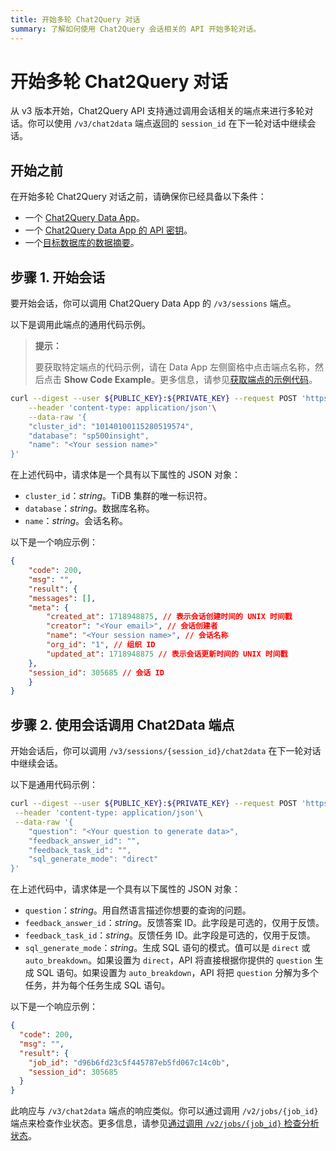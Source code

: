 ```yaml
---
title: 开始多轮 Chat2Query 对话
summary: 了解如何使用 Chat2Query 会话相关的 API 开始多轮对话。
---
```


# 开始多轮 Chat2Query 对话

从 v3 版本开始，Chat2Query API 支持通过调用会话相关的端点来进行多轮对话。你可以使用 `/v3/chat2data` 端点返回的 `session_id` 在下一轮对话中继续会话。

## 开始之前

在开始多轮 Chat2Query 对话之前，请确保你已经具备以下条件：

- 一个 [Chat2Query Data App](/tidb-cloud/use-chat2query-api.md#create-a-chat2query-data-app)。
- 一个 [Chat2Query Data App 的 API 密钥](/tidb-cloud/use-chat2query-api.md#create-an-api-key)。
- 一个[目标数据库的数据摘要](/tidb-cloud/use-chat2query-api.md#1-generate-a-data-summary-by-calling-v3datasummaries)。

## 步骤 1. 开始会话

要开始会话，你可以调用 Chat2Query Data App 的 `/v3/sessions` 端点。

以下是调用此端点的通用代码示例。

> **提示：**
>
> 要获取特定端点的代码示例，请在 Data App 左侧窗格中点击端点名称，然后点击 **Show Code Example**。更多信息，请参见[获取端点的示例代码](/tidb-cloud/use-chat2query-api.md#get-the-code-example-of-an-endpoint)。

```bash
curl --digest --user ${PUBLIC_KEY}:${PRIVATE_KEY} --request POST 'https://<region>.data.tidbcloud.com/api/v1beta/app/chat2query-<ID>/endpoint/v3/sessions'\
    --header 'content-type: application/json'\
    --data-raw '{
    "cluster_id": "10140100115280519574",
    "database": "sp500insight",
    "name": "<Your session name>"
}'
```

在上述代码中，请求体是一个具有以下属性的 JSON 对象：

- `cluster_id`：_string_。TiDB 集群的唯一标识符。
- `database`：_string_。数据库名称。
- `name`：_string_。会话名称。

以下是一个响应示例：

```json
{
    "code": 200,
    "msg": "",
    "result": {
    "messages": [],
    "meta": {
        "created_at": 1718948875, // 表示会话创建时间的 UNIX 时间戳
        "creator": "<Your email>", // 会话创建者
        "name": "<Your session name>", // 会话名称
        "org_id": "1", // 组织 ID
        "updated_at": 1718948875 // 表示会话更新时间的 UNIX 时间戳
    },
    "session_id": 305685 // 会话 ID
    }
}
```

## 步骤 2. 使用会话调用 Chat2Data 端点

开始会话后，你可以调用 `/v3/sessions/{session_id}/chat2data` 在下一轮对话中继续会话。

以下是通用代码示例：

```bash
curl --digest --user ${PUBLIC_KEY}:${PRIVATE_KEY} --request POST 'https://eu-central-1.data.tidbcloud.com/api/v1beta/app/chat2query-YqAvnlRj/endpoint/v3/sessions/{session_id}/chat2data'\
 --header 'content-type: application/json'\
 --data-raw '{
    "question": "<Your question to generate data>",
    "feedback_answer_id": "",
    "feedback_task_id": "",
    "sql_generate_mode": "direct"
}'
```

在上述代码中，请求体是一个具有以下属性的 JSON 对象：

- `question`：_string_。用自然语言描述你想要的查询的问题。
- `feedback_answer_id`：_string_。反馈答案 ID。此字段是可选的，仅用于反馈。
- `feedback_task_id`：_string_。反馈任务 ID。此字段是可选的，仅用于反馈。
- `sql_generate_mode`：_string_。生成 SQL 语句的模式。值可以是 `direct` 或 `auto_breakdown`。如果设置为 `direct`，API 将直接根据你提供的 `question` 生成 SQL 语句。如果设置为 `auto_breakdown`，API 将把 `question` 分解为多个任务，并为每个任务生成 SQL 语句。

以下是一个响应示例：

```json
{
  "code": 200,
  "msg": "",
  "result": {
    "job_id": "d96b6fd23c5f445787eb5fd067c14c0b",
    "session_id": 305685
  }
}
```

此响应与 `/v3/chat2data` 端点的响应类似。你可以通过调用 `/v2/jobs/{job_id}` 端点来检查作业状态。更多信息，请参见[通过调用 `/v2/jobs/{job_id}` 检查分析状态](/tidb-cloud/use-chat2query-api.md#2-check-the-analysis-status-by-calling-v2jobsjob_id)。
